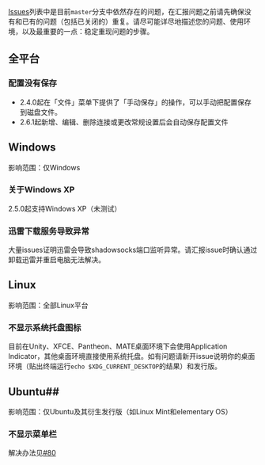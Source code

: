 [Issues](https://github.com/librehat/shadowsocks-qt5/issues)列表中是目前`master`分支中依然存在的问题，在汇报问题之前请先确保没有和已有的问题（包括已关闭的）重复。请尽可能详尽地描述您的问题、使用环境，以及最重要的一点：稳定重现问题的步骤。

## 全平台
### 配置没有保存
- 2.4.0起在「文件」菜单下提供了「手动保存」的操作，可以手动把配置保存到磁盘文件。
- 2.6.1起新增、编辑、删除连接或更改常规设置后会自动保存配置文件

## Windows
影响范围：仅Windows

### 关于Windows XP
2.5.0起支持Windows XP（未测试）

### 迅雷下载服务导致异常
大量issues证明迅雷会导致shadowsocks端口监听异常。请汇报issue时确认通过卸载迅雷并重启电脑无法解决。

## Linux
影响范围：全部Linux平台

### 不显示系统托盘图标
目前在Unity、XFCE、Pantheon、MATE桌面环境下会使用Application Indicator，其他桌面环境直接使用系统托盘。如有问题请新开issue说明你的桌面环境（贴出终端运行`echo $XDG_CURRENT_DESKTOP`的结果）和发行版。

## Ubuntu##
影响范围：仅Ubuntu及其衍生发行版（如Linux Mint和elementary OS）
### 不显示菜单栏
解决办法见[#80](https://github.com/librehat/shadowsocks-qt5/issues/80)